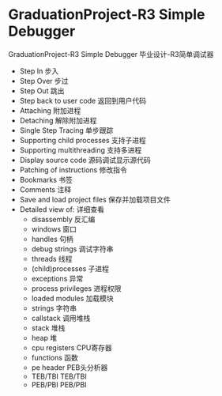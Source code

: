 
GraduationProject-R3 Simple Debugger
=========================

GraduationProject-R3 Simple Debugger   毕业设计-R3简单调试器

- Step In                              步入
- Step Over                            步过
- Step Out                             跳出
- Step back to user code               返回到用户代码
- Attaching                            附加进程
- Detaching                            解除附加进程
- Single Step Tracing                  单步跟踪
- Supporting child processes           支持子进程
- Supporting multithreading            支持多进程
- Display source code                  源码调试显示源代码
- Patching of instructions             修改指令
- Bookmarks                            书签
- Comments                             注释
- Save and load project files          保存并加载项目文件
- Detailed view of:                    详细查看
	- disassembly                        反汇编
	- windows                            窗口
	- handles                            句柄
	- debug strings                      调试字符串
	- threads                            线程
	- (child)processes                   子进程
	- exceptions                         异常
	- process privileges                 进程权限
	- loaded modules                     加载模块
	- strings                            字符串
	- callstack                          调用堆栈
	- stack                              堆栈
	- heap                               堆
	- cpu registers                      CPU寄存器
	- functions                          函数
	- pe header                          PEB头分析器
	- TEB/TBI                            TEB/TBI
	- PEB/PBI                            PEB/PBI

